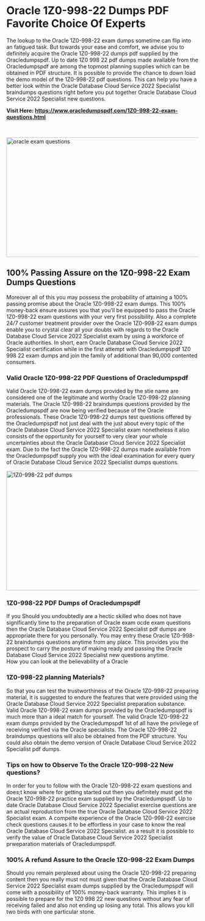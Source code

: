 <h1>Oracle 1Z0-998-22 Dumps PDF Favorite Choice Of Experts</h1>
<p>The lookup to the Oracle 1Z0-998-22 exam dumps sometime can flip into an fatigued task. But towards your ease and comfort, we advise you to definitely acquire the Oracle 1Z0-998-22 dumps pdf supplied by the Oracledumpspdf. Up to date 1Z0 998 22 pdf dumps made available from the Oracledumpspdf are among the topmost planning supplies which can be obtained in PDF structure. It is possible to provide the chance to down load the demo model of the 1Z0-998-22 pdf questions. This can help you have a better look within the Oracle Database Cloud Service 2022 Specialist braindumps questions right before you put together Oracle Database Cloud Service 2022 Specialist new questions.</p>
<p><strong>Visit Here: <a href="https://www.oracledumpspdf.com/1Z0-998-22-exam-questions.html">https://www.oracledumpspdf.com/1Z0-998-22-exam-questions.html</a></strong></p>
<p>&nbsp;</p>
<p><span style="font-weight: 400;"><img style="display: block; margin-left: auto; margin-right: auto;" src="https://i.ibb.co/RCKYBmz/digital-marketing-Made-with-Poster-My-Wall.jpg" alt="oracle exam questions" width="850" height="314" /></span></p>
<h2><strong>100% Passing Assure on the 1Z0-998-22 Exam Dumps Questions</strong></h2>
<p>Moreover all of this you may possess the probability of attaining a 100% passing promise about the Oracle 1Z0-998-22 exam dumps. This 100% money-back ensure assures you that you'll be equipped to pass the Oracle 1Z0-998-22 exam questions with your very first possibility. Also a complete 24/7 customer treatment provider over the Oracle 1Z0-998-22 exam dumps enable you to crystal clear all your doubts with regards to the Oracle Database Cloud Service 2022 Specialist exam by using a workforce of Oracle authorities. In short, earn Oracle Database Cloud Service 2022 Specialist certification while in the first attempt with Oracledumpspdf 1Z0 998 22 exam dumps and join the family of additional than 90,000 contented consumers.</p>
<h3><strong>Valid Oracle 1Z0-998-22 PDF Questions of Oracledumpspdf</strong></h3>
<p>Valid Oracle 1Z0-998-22 exam dumps provided by the stie name are considered one of the legitimate and worthy Oracle 1Z0-998-22 planning materials. The Oracle 1Z0-998-22 braindumps questions provided by the Oracledumpspdf are now being verified because of the Oracle professionals. These Oracle 1Z0-998-22 dumps test questions offered by the Oracledumpspdf not just deal with the just about every topic of the Oracle Database Cloud Service 2022 Specialist exam nonetheless it also consists of the opportunity for yourself to very clear your whole uncertainties about the Oracle Database Cloud Service 2022 Specialist exam. Due to the fact the Oracle 1Z0-998-22 dumps made available from the Oracledumpspdf supply you with the ideal examination for every query of Oracle Database Cloud Service 2022 Specialist dumps questions.</p>
<p><a href="https://www.oracledumpspdf.com/1Z0-998-22-exam-questions.html"><span style="font-weight: 400;"><img style="display: block; margin-left: auto; margin-right: auto;" src="https://i.ibb.co/zfVYYs0/Digital-Marketing-Agency-Made-with-Poster-My-Wall-1.jpg" alt="1Z0-998-22 pdf dumps" width="850" height="314" /></span></a></p>
<h3><strong>1Z0-998-22 PDF Dumps of Oracledumpspdf</strong></h3>
<p>If you Should you undoubtedly are a hectic skilled who does not have significantly time to the preparation of Oracle exam ocde exam questions then the Oracle Database Cloud Service 2022 Specialist pdf dumps are appropriate there for you personally. You may entry these Oracle 1Z0-998-22 braindumps questions anytime from any place. This provides you the prospect to carry the posture of making ready and passing the Oracle Database Cloud Service 2022 Specialist new questions anytime.<br />How you can look at the believability of a Oracle</p>
<h3>1Z0-998-22 planning Materials?</h3>
<p>So that you can test the trustworthiness of the Oracle 1Z0-998-22 preparing material, it is suggested to endure the features that were provided using the Oracle Database Cloud Service 2022 Specialist preparation substance. Valid Oracle 1Z0-998-22 exam dumps provided by the Oracledumpspdf is much more than a ideal match for yourself. The valid Oracle 1Z0-998-22 exam dumps provided by the Oracledumpspdf 1st of all have the privilege of receiving verified via the Oracle specialists. The Oracle 1Z0-998-22 braindumps questions will also be obtained from the PDF structure. You could also obtain the demo version of Oracle Database Cloud Service 2022 Specialist pdf dumps.</p>
<h3>Tips on how to Observe To the Oracle 1Z0-998-22 New questions?</h3>
<p>In order for you to follow with the Oracle 1Z0-998-22 exam questions and does;t know where for getting started out then you definitely must get the Oracle 1Z0-998-22 practice exam supplied by the Oracledumpspdf. Up to date Oracle Database Cloud Service 2022 Specialist exercise questions are an actual reproduction from the true Oracle Database Cloud Service 2022 Specialist exam. A compelte experience of the Oracle 1Z0-998-22 exercise check questions causes it to be effortless in your case to know the real Oracle Database Cloud Service 2022 Specialist. as a result it is possible to verify the value of Oracle Database Cloud Service 2022 Specialist prweparation materials of Oracledumpspdf.</p>
<h3><strong>100% A refund Assure to the Oracle 1Z0-998-22 Exam Dumps</strong></h3>
<p>Should you remain perplexed about using the Oracle 1Z0-998-22 preparing content then you really must not must given that the Oracle Database Cloud Service 2022 Specialist exam dumps supplied by the Oracledumpspdf will come with a possibility of 100% money-back warranty. This implies it is possible to prepare for the 1Z0 998 22 new questions without any fear of receiving failed and also not ending up losing any total. This allows you kill two birds with one particular stone.</p>
